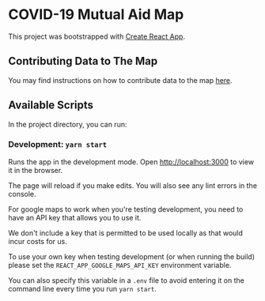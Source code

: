 # COVID-19 Mutual Aid Map

This project was bootstrapped with [Create React App](https://github.com/facebook/create-react-app).

## Contributing Data to The Map

You may find instructions on how to contribute data to the map [here](src/data/DOCUMENTATION.md).

## Available Scripts

In the project directory, you can run:

### Development: `yarn start`

Runs the app in the development mode. Open [http://localhost:3000](http://localhost:3000) to view it in the browser.

The page will reload if you make edits. You will also see any lint errors in the console.

For google maps to work when you're testing development, you need to have an API key that allows you to use it.

We don't include a key that is permitted to be used locally as that would incur costs for us.

To use your own key when testing development (or when running the build) please set the `REACT_APP_GOOGLE_MAPS_API_KEY` environment variable.

You can also specify this variable in a `.env` file to avoid entering it on the command line every time you run `yarn start`.
